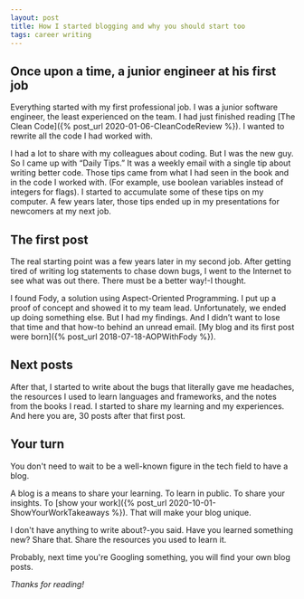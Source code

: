 ```yaml
---
layout: post
title: How I started blogging and why you should start too
tags: career writing
---
```


## Once upon a time, a junior engineer at his first job

Everything started with my first professional job. I was a junior software engineer, the least experienced on the team. I had just finished reading [The Clean Code]({% post_url 2020-01-06-CleanCodeReview %}). I wanted to rewrite all the code I had worked with.

I had a lot to share with my colleagues about coding. But I was the new guy. So I came up with “Daily Tips.” It was a weekly email with a single tip about writing better code. Those tips came from what I had seen in the book and in the code I worked with. (For example, use boolean variables instead of integers for flags). I started to accumulate some of these tips on my computer. A few years later, those tips ended up in my presentations for newcomers at my next job.

## The first post

The real starting point was a few years later in my second job. After getting tired of writing log statements to chase down bugs, I went to the Internet to see what was out there. There must be a better way!-I thought.

I found Fody, a solution using Aspect-Oriented Programming. I put up a  proof of concept and showed it to my team lead. Unfortunately, we ended up doing something else. But I had my findings. And I didn’t want to lose that time and that how-to behind an unread email. [My blog and its first post were born]({% post_url 2018-07-18-AOPWithFody %}).

## Next posts

After that, I started to write about the bugs that literally gave me headaches, the resources I used to learn languages and frameworks, and the notes from the books I read. I started to share my learning and my experiences. And here you are, 30 posts after that first post.

## Your turn

You don't need to wait to be a well-known figure in the tech field to have a blog.

A blog is a means to share your learning. To learn in public. To share your insights. To [show your work]({% post_url 2020-10-01-ShowYourWorkTakeaways %}). That will make your blog unique.

I don't have anything to write about?-you said. Have you learned something new? Share that. Share the resources you used to learn it.

Probably, next time you're Googling something, you will find your own blog posts.

_Thanks for reading!_
